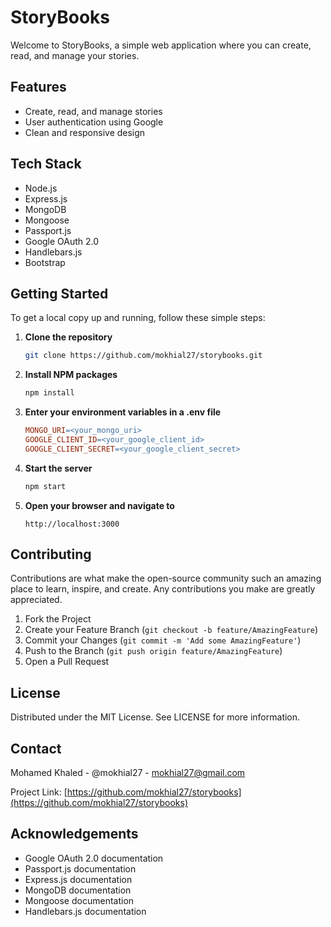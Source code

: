 # StoryBooks

Welcome to StoryBooks, a simple web application where you can create, read, and manage your stories.

## Features
- Create, read, and manage stories
- User authentication using Google
- Clean and responsive design

## Tech Stack
- Node.js
- Express.js
- MongoDB
- Mongoose
- Passport.js
- Google OAuth 2.0
- Handlebars.js
- Bootstrap

## Getting Started

To get a local copy up and running, follow these simple steps:

1. **Clone the repository**
   ```bash
   git clone https://github.com/mokhial27/storybooks.git
   ```

2. **Install NPM packages**
   ```bash
   npm install
   ```

3. **Enter your environment variables in a .env file**
   ```makefile
   MONGO_URI=<your_mongo_uri>
   GOOGLE_CLIENT_ID=<your_google_client_id>
   GOOGLE_CLIENT_SECRET=<your_google_client_secret>
   ```

4. **Start the server**
   ```bash
   npm start
   ```

5. **Open your browser and navigate to**
   ```
   http://localhost:3000
   ```

## Contributing

Contributions are what make the open-source community such an amazing place to learn, inspire, and create. Any contributions you make are greatly appreciated.

1. Fork the Project
2. Create your Feature Branch (`git checkout -b feature/AmazingFeature`)
3. Commit your Changes (`git commit -m 'Add some AmazingFeature'`)
4. Push to the Branch (`git push origin feature/AmazingFeature`)
5. Open a Pull Request

## License

Distributed under the MIT License. See LICENSE for more information.

## Contact

Mohamed Khaled - @mokhial27 - mokhial27@gmail.com

Project Link: [https://github.com/mokhial27/storybooks](https://github.com/mokhial27/storybooks)

## Acknowledgements

- Google OAuth 2.0 documentation
- Passport.js documentation
- Express.js documentation
- MongoDB documentation
- Mongoose documentation
- Handlebars.js documentation
